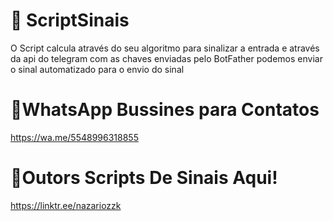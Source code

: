 # 🎈 ScriptSinais
O Script calcula através do seu algoritmo para sinalizar a entrada e através da api do telegram com as chaves enviadas pelo BotFather podemos enviar o sinal automatizado para o envio do sinal

# 🤖WhatsApp Bussines para Contatos
 https://wa.me/5548996318855

# 🤖Outors Scripts De Sinais Aqui! 
 https://linktr.ee/nazariozzk

